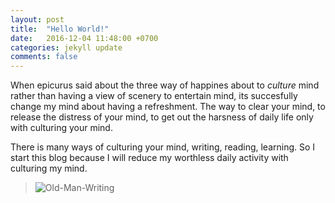 ```yaml
---
layout: post
title:  "Hello World!"
date:   2016-12-04 11:48:00 +0700
categories: jekyll update
comments: false
---
```


When epicurus said about the three way of happines about to _culture_ mind rather than having a view of scenery to entertain mind, its succesfully change my mind about having a refreshment. The way to clear your mind, to release the distress of your mind, to get out the harsness of daily life only with culturing your mind.

There is many ways of culturing your mind, writing, reading, learning. So I start this blog because I will reduce my worthless daily activity with culturing my mind.

> ![Old-Man-Writing](http://k1m0ch1.github.io/images/old-man-writing.jpg)